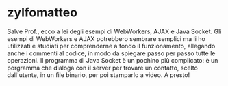 # zylfomatteo
Salve Prof.,
ecco a lei degli esempi di WebWorkers, AJAX e Java Socket.
Gli esempi di WebWorkers e AJAX potrebbero sembrare semplici ma li ho utilizzati e studiati per comprenderne a fondo il funzionamento,
allegando anche i commenti al codice, in modo da spiegare passo per passo tutte le operazioni.
Il programma di Java Socket è un pochino più complicato: è un porgramma che dialoga con il server per trovare un contatto, scelto 
dall'utente, in un file binario, per poi stamparlo a video.
A presto!
